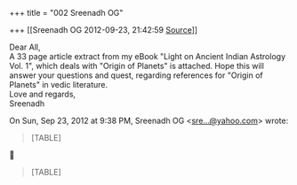 +++
title = "002 Sreenadh OG"

+++
[[Sreenadh OG	2012-09-23, 21:42:59 [Source](https://groups.google.com/g/samskrita/c/xAvsBUevl4c)]]



Dear All,  
 A 33 page article extract from my eBook "Light on Ancient Indian Astrology Vol. 1", which deals with "Origin of Planets" is attached. Hope this will answer your questions and quest, regarding references for "Origin of Planets" in vedic literature.  
Love and regards,  
Sreenadh  
  
  

On Sun, Sep 23, 2012 at 9:38 PM, Sreenadh OG \<[sre...@yahoo.com]()\> wrote:  

> [TABLE]



> [TABLE]

  


